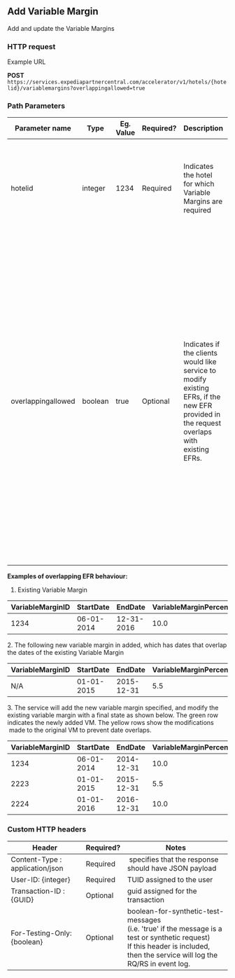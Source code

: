 ## Add Variable Margin

Add and update the Variable Margins

### HTTP request

Example URL

**POST** `https://services.expediapartnercentral.com/accelerator/v1/hotels/{hotelid}/variablemargins?overlappingallowed=true`

### Path Parameters

| Parameter name | Type | Eg. Value | Required? | Description | Validation |
|---|---|---|---|---|---|
| hotelid | integer | 1234 | Required | Indicates the hotel for which Variable Margins are required | Error will be returned if hotel id is invalid<br/>If hotel is not EFR enabled, HTTP error code 422 will be returned along with the following error in the message body: Cannot add Variable Margin because hotel {1} is not EFR enabled. |
| overlappingallowed | boolean | true | Optional | Indicates if the clients would like service to modify existing EFRs, if the new EFR provided in the request overlaps with existing EFRs. | If RQ's EFR does not overlap existed EFRs, a new EFR will be created and existed EFRs will NOT be affected irrespective of _overlappingallowed_ value<br/>If ov_erlappingallowed_ is false, an error will be returned if RQ's EFR overlaps with existed EFRs. If RQ's EFR partially overlaps with existed EFRs and _overlappingallowed_ is true, a new EFR will be created and existed overlapped EFRs will be truncated.<br/>If RQ's EFR fully overlaps with existed EFRs and _overlappingallowed_ is true, a new EFR will be created and the EFR that are fully overlapped will be deleted.<br/>The RQ's EFR will NOT be merged with existed EFR even if their dates are near with each other and with same rate.<br/>See example below. |

**Examples of overlapping EFR behaviour:**

1. Existing Variable Margin

| VariableMarginID | StartDate | EndDate | VariableMarginPercentage |
|---|---|---|---|
| 1234 | 06-01-2014 | 12-31-2016 | 10.0 |

2\. The following new variable margin in added, which has dates that overlap the dates of the existing Variable Margin

| VariableMarginID | StartDate | EndDate | VariableMarginPercentage |
|---|---|---|---|
| N/A | 01-01-2015 | 2015-12-31 | 5.5 |

3\. The service will add the new variable margin specified, and modify the existing variable margin with a final state as shown below. The green row indicates the newly added VM. The yellow rows show the modifications  made to the original VM to prevent date overlaps.

| VariableMarginID | StartDate | EndDate | VariableMarginPercentage |
|---|---|---|---|
| 1234 | 06-01-2014 | 2014-12-31 | 10.0 |
| 2223 | 01-01-2015 | 2015-12-31 | 5.5 |
| 2224 | 01-01-2016 | 2016-12-31 | 10.0 |

### Custom HTTP headers

| Header | Required? | Notes |
|---|---|---|
| Content-Type : application/json | Required |  specifies that the response should have JSON payload |
| User-ID: {integer} | Required | TUID assigned to the user |
| Transaction-ID : {GUID} | Optional | guid assigned for the transaction |
| For-Testing-Only: {boolean} | Optional | boolean-for-synthetic-test-messages<br/>(i.e. 'true' if the message is a test or synthetic request)<br/>If this header is included, then the service will log the RQ/RS in event log.